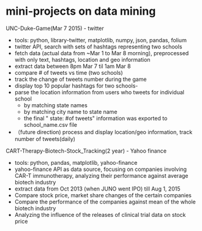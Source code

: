 # mini-projects on data mining

UNC-Duke-Game(Mar 7 2015) - twitter
- tools: python, library-twitter, matplotlib, numpy, json, pandas, folium
- twitter API, search with sets of hashtags representing two schools
- fetch data (actual data from ~Mar 1 to Mar 8 morning), preprocessed with only text, hashtags, location and geo information
- extract data between 8pm Mar 7 til 1am Mar 8
- compare # of tweets vs time (two schools)
- track the change of tweets number during the game
- display top 10 popular hashtags for two schools-
- parse the location information from users who tweets for individual school
    - by matching state names
    - by matching city name to state name
    - the final " state: #of tweets" information was exported to school_name.csv file
- （future direction) process and display location/geo information, track number of tweets(daily)

CART-Therapy-Biotech-Stock_Tracking(2 year) - Yahoo finance
- tools: python, pandas, matplotlib, yahoo-finance
- yahoo-finance API as data source, focusing on companies involving CAR-T immunotherapy, analyzing their performance against average biotech industry
- extract data from Oct 2013 (when JUNO went IPO) till Aug 1, 2015
- Compare stock price, market share changes of the certain companies
- Compare the performance of the companies against mean of the whole biotech industry
- Analyzing the influence of the releases of clinical trial data on stock price
